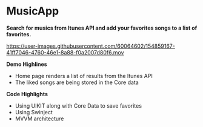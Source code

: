 # MusicApp
**Search for musics from Itunes API and add your favorites songs to a list of favorites.**

https://user-images.githubusercontent.com/60064602/154859167-41ff7046-4760-46e1-8a88-f0a2007d80f6.mov


**Demo Highlines**

- Home page renders a list of results from the Itunes API 
- The liked songs are being stored in the Core data 

**Code Highlights**

- Using UIKIT along with Core Data to save favorites
- Using Swinject 
- MVVM architecture
